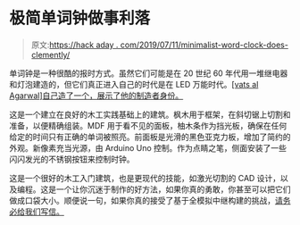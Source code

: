 # 极简单词钟做事利落

> 原文:[https://hack aday . com/2019/07/11/minimalist-word-clock-does-clemently/](https://hackaday.com/2019/07/11/minimalist-word-clock-does-things-neatly/)

单词钟是一种很酷的报时方式。虽然它们可能是在 20 世纪 60 年代用一堆继电器和灯泡建造的，但它们真正进入自己的时代是在 LED 万能时代。[[vats al Agarwal]自己造了一个，展示了他的制造者身份。](https://www.instructables.com/id/Minimalistic-Word-Clock/)

这是一个建立在良好的木工实践基础上的建筑。枫木用于框架，在斜切锯上切割和准备，以便精确组装。MDF 用于看不见的面板，柚木条作为挡光板，确保在任何给定的时间只有正确的单词被照亮。前面板是光滑的黑色亚克力板，增加了简约的外观。新像素充当光源，由 Arduino Uno 控制。作为点睛之笔，侧面安装了一些闪闪发光的不锈钢按钮来控制时钟。

这是一个很好的木工入门建筑，也是更现代的技能，如激光切割的 CAD 设计，以及编程。这是一个让你沉迷于制作的好方法，如果你真的勇敢，你甚至可以把它们做成口袋大小。顺便说一句，如果你真的接受了基于全模拟中继构建的挑战，[请务必给我们写信。](http://hackaday.com/submit-a-tip)